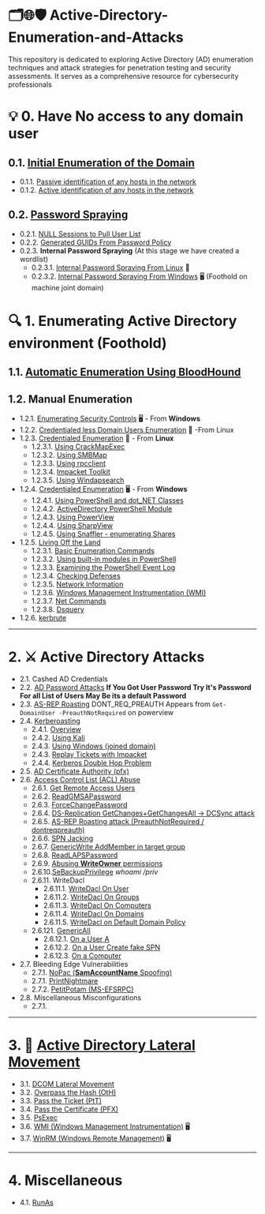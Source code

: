 # 🗂️🌐🛡️ Active-Directory-Enumeration-and-Attacks
This repository is dedicated to exploring Active Directory (AD) enumeration techniques and attack strategies for penetration testing and security assessments. It serves as a comprehensive resource for cybersecurity professionals
# 💡 0. Have No access to any domain user
## 0.1. [Initial Enumeration of the Domain](https://github.com/MGamalCYSEC/Active-Directory-Enumeration-and-Attacks/blob/main/AD%20Enumeration/Initial%20Enumeration%20of%20the%20Domain.md)
  - 0.1.1. [Passive identification of any hosts in the network](https://github.com/MGamalCYSEC/Active-Directory-Enumeration-and-Attacks/blob/main/AD%20Enumeration/Passive_identification.md)
  - 0.1.2. [Active identification of any hosts in the network](https://github.com/MGamalCYSEC/Active-Directory-Enumeration-and-Attacks/blob/main/AD%20Enumeration/Active_identification.md)
## 0.2. [Password Spraying](https://github.com/MGamalCYSEC/Active-Directory-Enumeration-and-Attacks/blob/main/AD%20Enumeration/Password%20Spraying.md)
  - 0.2.1. [NULL Sessions to Pull User List](https://github.com/MGamalCYSEC/Active-Directory-Enumeration-and-Attacks/blob/main/AD%20Enumeration/NULL%20Sessions.md#null-sessions-to-pull-user-list)
  - 0.2.2. [Generated GUIDs From Password Policy](https://github.com/MGamalCYSEC/Active-Directory-Enumeration-and-Attacks/blob/main/AD%20Enumeration/Password%20Policy%20Enum.md)
  - 0.2.3. **Internal Password Spraying** (At this stage  we have created a wordlist)
     - 0.2.3.1. [Internal Password Spraying From Linux](https://github.com/MGamalCYSEC/Active-Directory-Enumeration-and-Attacks/blob/main/AD%20Enumeration/Password%20Spraying%20from%20Linux.md) 🐧
     - 0.2.3.2. [Internal Password Spraying From Windows](https://github.com/MGamalCYSEC/Active-Directory-Enumeration-and-Attacks/blob/main/AD%20Enumeration/Password%20Spraying%20from%20Windows.md) 🖥️ (Foothold on machine joint domain)
# 🔍 1. Enumerating Active Directory environment (Foothold) 
## 1.1. [Automatic Enumeration Using BloodHound](https://github.com/MGamalCYSEC/Active-Directory-Enumeration-and-Attacks/blob/main/AD%20Enumeration/AD%20Automatic%20Enumeration.md)
## 1.2. Manual Enumeration
  - 1.2.1. [Enumerating Security Controls](https://github.com/MGamalCYSEC/Active-Directory-Enumeration-and-Attacks/blob/main/AD%20Enumeration/Enumerating%20Security%20Controls.md) 🖥️ - From **Windows**
  - 1.2.2. [Credentialed less Domain Users Enumeration](https://github.com/MGamalCYSEC/Active-Directory-Enumeration-and-Attacks/blob/main/AD%20Enumeration/DomainUsers.md) 🐧 -From Linux
  - 1.2.3. [Credentialed Enumeration](https://github.com/MGamalCYSEC/Active-Directory-Enumeration-and-Attacks/blob/main/AD%20Enumeration/Manual%20Enumeration/Credentialed%20Enumeration%20from%20linux.md) 🐧 - From **Linux**
      - 1.2.3.1. [Using CrackMapExec](https://github.com/MGamalCYSEC/Active-Directory-Enumeration-and-Attacks/blob/main/AD%20Enumeration/Manual%20Enumeration/Credentialed%20Enumeration.md#using-crackmapexec-now-netexec)
      - 1.2.3.2. [Using SMBMap](https://github.com/MGamalCYSEC/Active-Directory-Enumeration-and-Attacks/blob/main/AD%20Enumeration/Manual%20Enumeration/Credentialed%20Enumeration.md#using-smbmap)
      - 1.2.3.3. [Using rpcclient](https://github.com/MGamalCYSEC/Active-Directory-Enumeration-and-Attacks/blob/main/AD%20Enumeration/Manual%20Enumeration/Credentialed%20Enumeration.md#using-rpcclient)
      - 1.2.3.4. [Impacket Toolkit](https://github.com/MGamalCYSEC/Active-Directory-Enumeration-and-Attacks/blob/main/AD%20Enumeration/Manual%20Enumeration/Credentialed%20Enumeration.md#impacket-toolkit)
      - 1.2.3.5. [Using Windapsearch](https://github.com/MGamalCYSEC/Active-Directory-Enumeration-and-Attacks/blob/main/AD%20Enumeration/Manual%20Enumeration/Credentialed%20Enumeration.md#using-windapsearch-that-utilizing-ldap-queries)
  - 1.2.4. [Credentialed Enumeration](https://github.com/MGamalCYSEC/Active-Directory-Enumeration-and-Attacks/blob/main/AD%20Enumeration/Manual%20Enumeration/Credentialed%20Enumeration%20-%20from%20Windows.md) 🖥️ - From **Windows**
      - 1.2.4.1. [Using PowerShell and dot_NET Classes](https://github.com/MGamalCYSEC/Active-Directory-Enumeration-and-Attacks/blob/main/AD%20Enumeration/Manual%20Enumeration/Using%20PowerShell%20and%20dot_NET%20Classes.md)
      - 1.2.4.2. [ActiveDirectory PowerShell Module](https://github.com/MGamalCYSEC/Active-Directory-Enumeration-and-Attacks/blob/main/AD%20Enumeration/Manual%20Enumeration/ActiveDirectory%20PowerShell.md)
      - 1.2.4.3. [Using PowerView](https://github.com/MGamalCYSEC/Active-Directory-Enumeration-and-Attacks/blob/main/AD%20Enumeration/Manual%20Enumeration/PowerView.md)
      - 1.2.4.4. [Using SharpView](https://github.com/MGamalCYSEC/Active-Directory-Enumeration-and-Attacks/blob/main/AD%20Enumeration/Manual%20Enumeration/SharpView.md)
      - 1.2.4.5. [Using Snaffler - enumerating Shares](https://github.com/MGamalCYSEC/Active-Directory-Enumeration-and-Attacks/blob/main/AD%20Enumeration/Manual%20Enumeration/Snaffler.md)
  - 1.2.5. [Living Off the Land](https://github.com/MGamalCYSEC/Active-Directory-Enumeration-and-Attacks/blob/main/AD%20Enumeration/Manual%20Enumeration/Living%20Off%20the%20Land.md)
      - 1.2.3.1. [Basic Enumeration Commands](https://github.com/MGamalCYSEC/Active-Directory-Enumeration-and-Attacks/blob/main/AD%20Enumeration/Manual%20Enumeration/Living%20Off%20the%20Land.md#basic-enumeration-commands)
      - 1.2.3.2. [Using built-in modules in PowerShell](https://github.com/MGamalCYSEC/Active-Directory-Enumeration-and-Attacks/blob/main/AD%20Enumeration/Manual%20Enumeration/Living%20Off%20the%20Land.md#using-built-in-modules-in-powershell)
      - 1.2.3.3. [Examining the PowerShell Event Log](https://github.com/MGamalCYSEC/Active-Directory-Enumeration-and-Attacks/blob/main/AD%20Enumeration/Manual%20Enumeration/Living%20Off%20the%20Land.md#examining-the-powershell-event-log)
      - 1.2.3.4. [Checking Defenses](https://github.com/MGamalCYSEC/Active-Directory-Enumeration-and-Attacks/blob/main/AD%20Enumeration/Manual%20Enumeration/Living%20Off%20the%20Land.md#checking-defenses)
      - 1.2.3.5. [Network Information](https://github.com/MGamalCYSEC/Active-Directory-Enumeration-and-Attacks/blob/main/AD%20Enumeration/Manual%20Enumeration/Living%20Off%20the%20Land.md#network-information)
      - 1.2.3.6. [Windows Management Instrumentation (WMI)](https://github.com/MGamalCYSEC/Active-Directory-Enumeration-and-Attacks/blob/main/AD%20Enumeration/Manual%20Enumeration/Living%20Off%20the%20Land.md#windows-management-instrumentation-wmi)
      - 1.2.3.7. [Net Commands](https://github.com/MGamalCYSEC/Active-Directory-Enumeration-and-Attacks/blob/main/AD%20Enumeration/Manual%20Enumeration/Living%20Off%20the%20Land.md#net-commands)
      - 1.2.3.8. [Dsquery](https://github.com/MGamalCYSEC/Active-Directory-Enumeration-and-Attacks/blob/main/AD%20Enumeration/Manual%20Enumeration/Living%20Off%20the%20Land.md#dsquery)
  - 1.2.6. [kerbrute](https://github.com/MGamalCYSEC/Active-Directory-Enumeration-and-Attacks/blob/main/AD%20Enumeration/Manual%20Enumeration/Kerbrute.md)

---
# 2. ⚔️ Active Directory Attacks
- 2.1. Cashed AD Credentials
- 2.2. [AD Password Attacks](https://github.com/MGamalCYSEC/Active-Directory-Enumeration-and-Attacks/blob/main/Active%20Directory%20Attacks/AD%20Password%20Attacks.md) **If You Got User Password Try It's Password For all List of Users May Be its a default Password**
- 2.3. [AS-REP Roasting](https://github.com/MGamalCYSEC/Active-Directory-Enumeration-and-Attacks/blob/main/Active%20Directory%20Attacks/AS-REP%20Roasting.md) 
  DONT_REQ_PREAUTH Appears from `Get-DomainUser -PreauthNotRequired` on powerview
- 2.4. [Kerberoasting](https://github.com/MGamalCYSEC/Active-Directory-Enumeration-and-Attacks/blob/main/Active%20Directory%20Attacks/Kerberoasting.md) 
  - 2.4.1. [Overview](https://github.com/MGamalCYSEC/Active-Directory-Enumeration-and-Attacks/blob/main/Active%20Directory%20Attacks/Kerberoasting.md#kerberoasting)
  - 2.4.2. [Using Kali](https://github.com/MGamalCYSEC/Active-Directory-Enumeration-and-Attacks/blob/main/Active%20Directory%20Attacks/Kerberoasting.md#perform-kerberoasting-using-kali)
  - 2.4.3. [Using Windows (joined domain)](https://github.com/MGamalCYSEC/Active-Directory-Enumeration-and-Attacks/blob/main/Active%20Directory%20Attacks/Kerberoasting.md#perform-kerberoasting-on-windows-joined-domain)
  - 2.4.3. [Replay Tickets with Impacket](https://github.com/MGamalCYSEC/Active-Directory-Enumeration-and-Attacks/blob/main/Active%20Directory%20Attacks/Kerberoasting.md#replay-tickets-with-impacket)
  - 2.4.4. [Kerberos Double Hop Problem](https://github.com/MGamalCYSEC/Active-Directory-Enumeration-and-Attacks/blob/main/Active%20Directory%20Attacks/Kerberos%20Double%20Hop%20Problem.md)
- 2.5. [AD Certificate Authority (pfx)](https://github.com/MGamalCYSEC/Active-Directory-Enumeration-and-Attacks/blob/main/Active%20Directory%20Attacks/AD%20Certificate%20Authority.md) 
- 2.6. [Access Control List (ACL) Abuse](https://github.com/MGamalCYSEC/Active-Directory-Enumeration-and-Attacks/tree/main/Active%20Directory%20Attacks/Access%20Control%20List%20(ACL)%20Abuse)
  - 2.6.1. [Get Remote Access Users](https://github.com/MGamalCYSEC/Active-Directory-Enumeration-and-Attacks/blob/main/Active%20Directory%20Attacks/Access%20Control%20List%20(ACL)%20Abuse/Remote%20Access%20Users.md)
  - 2.6.2. [ReadGMSAPassword](https://github.com/MGamalCYSEC/Active-Directory-Enumeration-and-Attacks/blob/main/Active%20Directory%20Attacks/Access%20Control%20List%20(ACL)%20Abuse/ReadGMSAPassword.md)
  - 2.6.3. [ForceChangePassword](https://github.com/MGamalCYSEC/Active-Directory-Enumeration-and-Attacks/blob/main/Active%20Directory%20Attacks/Access%20Control%20List%20(ACL)%20Abuse/ForceChangePassword.md)
  - 2.6.4. [DS-Replication GetChanges+GetChangesAll -> DCSync attack](https://github.com/MGamalCYSEC/Active-Directory-Enumeration-and-Attacks/blob/main/Active%20Directory%20Attacks/Access%20Control%20List%20(ACL)%20Abuse/DS-Replication-Get-Changes_and_all.md)
  - 2.6.5. [AS-REP Roasting attack (PreauthNotRequired / dontreqpreauth)](https://github.com/MGamalCYSEC/Active-Directory-Enumeration-and-Attacks/blob/main/Active%20Directory%20Attacks/AS-REP%20Roasting.md)
  - 2.6.6. [SPN Jacking](https://github.com/MGamalCYSEC/Active-Directory-Enumeration-and-Attacks/blob/main/Active%20Directory%20Attacks/Access%20Control%20List%20(ACL)%20Abuse/SPN%20Jacking.md)
  - 2.6.7. [GenericWrite AddMember in target group](https://github.com/MGamalCYSEC/Active-Directory-Enumeration-and-Attacks/blob/main/Active%20Directory%20Attacks/Access%20Control%20List%20(ACL)%20Abuse/GenericWrite.md)
  - 2.6.8. [ReadLAPSPassword](https://github.com/MGamalCYSEC/Active-Directory-Enumeration-and-Attacks/blob/main/Active%20Directory%20Attacks/Access%20Control%20List%20(ACL)%20Abuse/ReadLAPSPassword.md)
  - 2.6.9. [Abusing **WriteOwner** permissions](https://github.com/MGamalCYSEC/Active-Directory-Enumeration-and-Attacks/blob/main/Active%20Directory%20Attacks/Access%20Control%20List%20(ACL)%20Abuse/WriteOwner.md)
  - 2.6.10.[SeBackupPrivilege](https://github.com/MGamalCYSEC/Active-Directory-Enumeration-and-Attacks/blob/main/Active%20Directory%20Attacks/Access%20Control%20List%20(ACL)%20Abuse/SeBackupPrivilege.md) _whoami /priv_
  - 2.6.11. WriteDacl
     - 2.6.11.1. [WriteDacl On User](https://github.com/MGamalCYSEC/Active-Directory-Enumeration-and-Attacks/blob/main/Active%20Directory%20Attacks/Access%20Control%20List%20(ACL)%20Abuse/WriteDacl%20On%20User.md)
     - 2.6.11.2. [WriteDacl On Groups](https://github.com/MGamalCYSEC/Active-Directory-Enumeration-and-Attacks/blob/main/Active%20Directory%20Attacks/Access%20Control%20List%20(ACL)%20Abuse/WriteDacl%20On%20Groups.md)
     - 2.6.11.3. [WriteDacl On Computers](https://github.com/MGamalCYSEC/Active-Directory-Enumeration-and-Attacks/blob/main/Active%20Directory%20Attacks/Access%20Control%20List%20(ACL)%20Abuse/WriteDacl%20On%20Computers.md)
     - 2.6.11.4. [WriteDacl On Domains](https://github.com/MGamalCYSEC/Active-Directory-Enumeration-and-Attacks/blob/main/Active%20Directory%20Attacks/Access%20Control%20List%20(ACL)%20Abuse/WriteDacl%20On%20Domains.md)
     - 2.6.11.5. [WriteDacl on Default Domain Policy](https://github.com/MGamalCYSEC/Active-Directory-Enumeration-and-Attacks/blob/main/Active%20Directory%20Attacks/Access%20Control%20List%20(ACL)%20Abuse/WriteDacl%20on%20Default%20Domain%20Policy.md)
  - 2.6.121. [GenericAll](https://github.com/MGamalCYSEC/Active-Directory-Enumeration-and-Attacks/blob/main/Active%20Directory%20Attacks/Access%20Control%20List%20(ACL)%20Abuse/GenericAll.md)
     - 2.6.12.1. [On a User A](https://github.com/MGamalCYSEC/Active-Directory-Enumeration-and-Attacks/blob/main/Active%20Directory%20Attacks/Access%20Control%20List%20(ACL)%20Abuse/ForceChangePassword.md)
     - 2.6.12.2. [On a User Create fake SPN](https://github.com/MGamalCYSEC/Active-Directory-Enumeration-and-Attacks/blob/main/Active%20Directory%20Attacks/Access%20Control%20List%20(ACL)%20Abuse/SPN%20Jacking.md)
     - 2.6.12.3. [On a Computer](https://github.com/MGamalCYSEC/Active-Directory-Enumeration-and-Attacks/blob/main/Active%20Directory%20Attacks/Access%20Control%20List%20(ACL)%20Abuse/GenericAll%20permissions%20to%20the%20computer%20(RBCD).md)
- 2.7. Bleeding Edge Vulnerabilities
  - 2.7.1. [NoPac (**SamAccountName** Spoofing)](https://github.com/MGamalCYSEC/Active-Directory-Enumeration-and-Attacks/blob/main/Active%20Directory%20Attacks/NoPac%20(SamAccountName%20Spoofing).md)
  - 2.7.1. [PrintNightmare](https://github.com/MGamalCYSEC/Active-Directory-Enumeration-and-Attacks/blob/main/Active%20Directory%20Attacks/PrintNightmare.md)
  - 2.7.2. [PetitPotam (MS-EFSRPC)](https://github.com/MGamalCYSEC/Active-Directory-Enumeration-and-Attacks/blob/main/Active%20Directory%20Attacks/PetitPotam%20(MS-EFSRPC).md)
- 2.8. Miscellaneous Misconfigurations
  - 2.7.1. 
---
# 3. 🔀 [Active Directory Lateral Movement](https://github.com/MGamalCYSEC/Active-Directory-Enumeration-and-Attacks/tree/main/AD%20Lateral%20Movement)
- 3.1. [DCOM Lateral Movement](https://github.com/MGamalCYSEC/Active-Directory-Enumeration-and-Attacks/blob/main/AD%20Lateral%20Movement/DCOM.md)
- 3.2. [Overpass the Hash (OtH)](https://github.com/MGamalCYSEC/Active-Directory-Enumeration-and-Attacks/blob/main/AD%20Lateral%20Movement/Overpass%20the%20Hash.md)
- 3.3. [Pass the Ticket (PtT)](https://github.com/MGamalCYSEC/Active-Directory-Enumeration-and-Attacks/blob/main/AD%20Lateral%20Movement/Pass%20the%20Ticket.md)
- 3.4. [Pass the Certificate (PFX)](https://github.com/MGamalCYSEC/Active-Directory-Enumeration-and-Attacks/blob/main/AD%20Lateral%20Movement/Pass%20the%20Certificate(PFX).md)
- 3.5. [PsExec](https://github.com/MGamalCYSEC/Active-Directory-Enumeration-and-Attacks/blob/main/AD%20Lateral%20Movement/PsExec.md)
- 3.6. [WMI (Windows Management Instrumentation)](https://github.com/MGamalCYSEC/Active-Directory-Enumeration-and-Attacks/blob/main/AD%20Lateral%20Movement/WMI.md) 🖥️
- 3.7. [WinRM (Windows Remote Management)](https://github.com/MGamalCYSEC/Active-Directory-Enumeration-and-Attacks/blob/main/AD%20Lateral%20Movement/WinRM.md) 🖥️
---
# 4. Miscellaneous
- 4.1. [RunAs](https://github.com/MGamalCYSEC/Active-Directory-Enumeration-and-Attacks/blob/main/Active%20Directory%20Attacks/Miscellaneous/RunAs.md)
